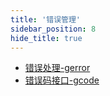 ```yaml
---
title: '错误管理'
sidebar_position: 8
hide_title: true
---
```


- [错误处理-gerror](output/goframe-v2.0-md/组件列表/错误管理/错误处理-gerror)
- [错误码接口-gcode](output/goframe-v2.0-md/组件列表/错误管理/错误码接口-gcode)